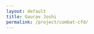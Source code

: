 ```yaml
---
layout: default
title: Gaurav Joshi
permalink: /project/combat-cfd/
---
```


<html lang="en">
<head>
    <meta charset="UTF-8">
    <meta name="viewport" content="width=device-width, initial-scale=1.0">
    <title> Analytical design and computational modelling of cooling system for combat vehicle using porous medium technique 
</title>
</head>
<!-- Inline CSS for customization -->
<style>
        /* CSS for larger screens */
        @media (min-width: 601px) {
            .content {
                margin: auto;
                width: 80%;
            }
        }

        /* CSS for mobile screens */
        @media (max-width: 600px) {
            .content {
                margin: auto;
                width: 100%;
            }
        }
    </style>
<body>
    <div class="content" id="content"></div>

    <script>
        // Function to load content from an external file
        function loadContent() {
            fetch('content.html')
                .then(response => response.text())
                .then(data => {
                    document.getElementById('content').innerHTML = data;
                })
                .catch(error => console.error('Error loading content:', error));
        }

        // Load the content when the page loads
        window.onload = loadContent;
    </script>
</body>
</html>
